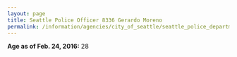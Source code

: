 ```yaml
---
layout: page
title: Seattle Police Officer 8336 Gerardo Moreno
permalink: /information/agencies/city_of_seattle/seattle_police_department/copbook/8336/
---
```


**Age as of Feb. 24, 2016:** 28

